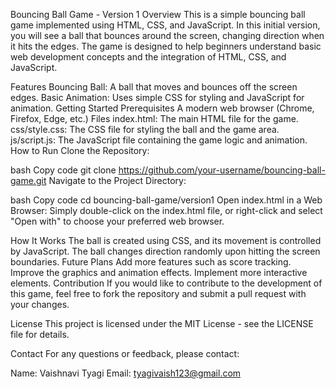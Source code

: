 Bouncing Ball Game - Version 1
Overview
This is a simple bouncing ball game implemented using HTML, CSS, and JavaScript. In this initial version, you will see a ball that bounces around the screen, changing direction when it hits the edges. The game is designed to help beginners understand basic web development concepts and the integration of HTML, CSS, and JavaScript.

Features
Bouncing Ball: A ball that moves and bounces off the screen edges.
Basic Animation: Uses simple CSS for styling and JavaScript for animation.
Getting Started
Prerequisites
A modern web browser (Chrome, Firefox, Edge, etc.)
Files
index.html: The main HTML file for the game.
css/style.css: The CSS file for styling the ball and the game area.
js/script.js: The JavaScript file containing the game logic and animation.
How to Run
Clone the Repository:

bash
Copy code
git clone https://github.com/your-username/bouncing-ball-game.git
Navigate to the Project Directory:

bash
Copy code
cd bouncing-ball-game/version1
Open index.html in a Web Browser: Simply double-click on the index.html file, or right-click and select "Open with" to choose your preferred web browser.

How It Works
The ball is created using CSS, and its movement is controlled by JavaScript.
The ball changes direction randomly upon hitting the screen boundaries.
Future Plans
Add more features such as score tracking.
Improve the graphics and animation effects.
Implement more interactive elements.
Contribution
If you would like to contribute to the development of this game, feel free to fork the repository and submit a pull request with your changes.

License
This project is licensed under the MIT License - see the LICENSE file for details.

Contact
For any questions or feedback, please contact:

Name: Vaishnavi Tyagi
Email: tyagivaish123@gmail.com


